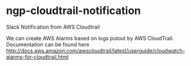 # ngp-cloudtrail-notification
Slack Notification from AWS Cloudtrail

We can create AWS Alarms based on logs putout by AWS CloudTrail. Documentation can be found here http://docs.aws.amazon.com/awscloudtrail/latest/userguide/cloudwatch-alarms-for-cloudtrail.html
